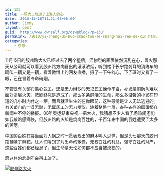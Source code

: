 ```yaml
---
id: 131
title: 一场大火烧透了上海人的心
date: '2010-11-28T11:31:48+08:00'
author: Jimmy
layout: post
guid: 'http://www.ownself.org/oswpblog/?p=130'
permalink: /2010/yi-chang-da-huo-shao-tou-le-shang-hai-ren-de-xin.html
categories:
    - 杂感
---
```


11月15日的胶州路大火已经过去了两个星期，但惨烈的画面依然沉列在心，着火那天从公司就可以看到胶州路方向冒出的滚滚浓烟，听到楼下长宁路刺耳的消防车的鸣叫一辆又是一辆，看着微博上的网友直播，揪了一下午的心，下了班时又看了一眼，还在冒着夺命硝烟。

不管是有关部门黑心包工，还是无力辩驳的无证民工操作不当，亦或是消防队难以面对高层火灾，悲剧终究是造成了，那么多条鲜活的生命，那么多温馨的小家在短短的几小时内付之一炬，而且就活生生的在你眼前，这种感觉是让人无法逃避的。有关部门的一贯无耻，无证民工的无力辩驳，连着整整一周，各种各样的画面都在新闻中不停的播报。08年奥运结束央视一把大火，我猜想不少人看了场热闹还能如我般略感痛快，但胶州路的火却是烧向百姓的，千百年来中国的百姓遭受了太多的苦啊。

中国的百姓在每当面对人祸之时一贯表现出的麻木叫人忌惮，但是头七那天的胶州路铺满了鲜花，让人们看到了对生命的敬畏。无视百姓的利益，强夺百姓的财产，这些百姓们都已经忍了，但生命是无论如何都不应当被漠视的。

愿这样的悲剧不会再上演了。

[![胶州路大火](/wp-content/uploads/2010/8ddcacf3375c_A07B/jiaozhoulu2_thumb.jpg "胶州路大火")](/wp-content/uploads/2010/8ddcacf3375c_A07B/jiaozhoulu2.jpg)